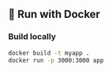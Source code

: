 ## 🚀 Run with Docker

### Build locally
```bash
docker build -t myapp .
docker run -p 3000:3000 app
